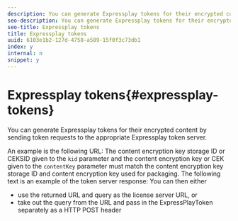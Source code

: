 ```yaml
---
description: You can generate Expressplay tokens for their encrypted content by sending token requests to the appropriate Expressplay token server.
seo-description: You can generate Expressplay tokens for their encrypted content by sending token requests to the appropriate Expressplay token server.
seo-title: Expressplay tokens
title: Expressplay tokens
uuid: 6103e1b2-127d-4758-a589-15f0f3c73db1
index: y
internal: n
snippet: y
---
```


# Expressplay tokens{#expressplay-tokens}

You can generate Expressplay tokens for their encrypted content by sending token requests to the appropriate Expressplay token server.

An example is the following URL: 
The content encryption key storage ID or CEKSID given to the `kid` parameter and the content encryption key or CEK given to the `contentKey` parameter must match the content encryption key storage ID and content encryption key used for packaging. The following text is an example of the token server response: 
You can then either

* use the returned URL and query as the license server URL, or 
* take out the query from the URL and pass in the ExpressPlayToken separately as a HTTP POST header

